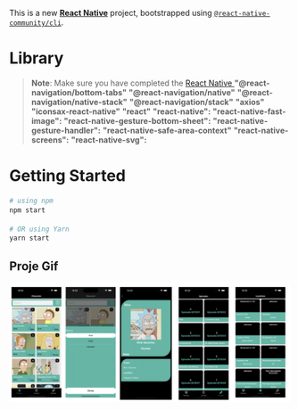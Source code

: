 This is a new [**React Native**](https://reactnative.dev) project, bootstrapped using [`@react-native-community/cli`](https://github.com/react-native-community/cli).

# Library

> **Note**: Make sure you have completed the [React Native ](https://reactnative.dev/docs/environment-setup)
> **"@react-navigation/bottom-tabs"**
> **"@react-navigation/native"**
> **"@react-navigation/native-stack"**
> **"@react-navigation/stack"**
> **"axios"**
> **"iconsax-react-native"**
> **"react"**
> **"react-native":**
> **"react-native-fast-image":**
> **"react-native-gesture-bottom-sheet":**
> **"react-native-gesture-handler":**
> **"react-native-safe-area-context"**
> **"react-native-screens":**
> **"react-native-svg":**

# Getting Started

```bash
# using npm
npm start

# OR using Yarn
yarn start
```

## Proje Gif

<img src='./src/assets/image/img.png'/>
